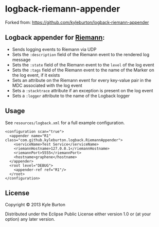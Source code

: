 # logback-riemann-appender

Forked from: https://github.com/kyleburton/logback-riemann-appender

## Logback appender for [Riemann](http://riemann.io/):

- Sends logging events to Riemann via UDP
- Sets the `:description` field of the Riemann event to the rendered log message
- Sets the `:state` field of the Riemann event to the `level` of the log event
- Sets the `:tags` field of the Riemann event to the name of the Marker on the log event, if it exists
- Sets an attribute on the Riemann event for every key-value pair in the MDC associated with the log event
- Sets a `:stacktrace` attribute if an exception is present on the log event
- Sets a `:logger` attribute to the name of the Logback logger

## Usage

 See `resources/logback.xml` for a full example configuration.

    <configuration scan="true">
      <appender name="R1" class="com.github.kyleburton.logback.RiemannAppender">
        <serviceName>Test Service</serviceName>
        <riemannHostname>127.0.0.1</riemannHostname>
        <riemannPort>5555</riemannPort>
        <hostname>graphene</hostname>
      </appender>
      <root level="DEBUG">
        <appender-ref ref="R1"/>
      </root>
    </configuration>

## License

Copyright © 2013 Kyle Burton

Distributed under the Eclipse Public License either version 1.0 or (at
your option) any later version.
